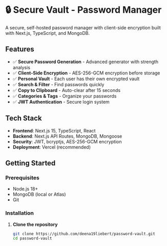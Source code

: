 # 🔒 Secure Vault - Password Manager

A secure, self-hosted password manager with client-side encryption built with Next.js, TypeScript, and MongoDB.

## Features

- ✅ **Secure Password Generation** - Advanced generator with strength analysis
- ✅ **Client-Side Encryption** - AES-256-GCM encryption before storage
- ✅ **Personal Vault** - Each user has their own encrypted vault
- ✅ **Search & Filter** - Find passwords quickly
- ✅ **Copy to Clipboard** - Auto-clear after 15 seconds
- ✅ **Categories & Tags** - Organize your passwords
- ✅ **JWT Authentication** - Secure login system

## Tech Stack

- **Frontend**: Next.js 15, TypeScript, React
- **Backend**: Next.js API Routes, MongoDB, Mongoose
- **Security**: JWT, bcryptjs, AES-256-GCM encryption
- **Deployment**: Vercel (recommended)

## Getting Started

### Prerequisites
- Node.js 18+ 
- MongoDB (local or Atlas)
- Git

### Installation

1. **Clone the repository**
   ```bash
   git clone https://github.com/deena19liebert/password-vault.git
   cd password-vault